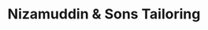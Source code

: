 ---
title: "Nizamuddin & Sons Tailoring"
url: /karachi/nizamuddin-and-sons-tailoring/
shop: tailor
---